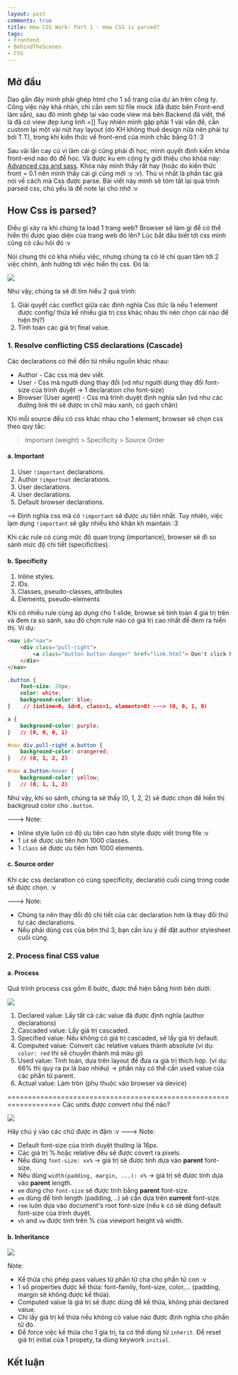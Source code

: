 ```yaml
---
layout: post
comments: true
title: How CSS Work: Part 1 - How CSS is parsed?
tags:
- Frontend
- BehindTheScenes
- CSS
---
```


## Mở đầu
Dạo gần đây mình phải ghép html cho 1 số trang của dự án trên công ty. Công việc này khá nhàn, chỉ cần xem từ file mock (đã được bên Front-end làm sẵn), sau đó mình ghép lại vào code view mà bên Backend đã viết, thế là đã có view đẹp lung linh =]] Tuy nhiên mình gặp phải 1 vài vấn đề, cần custom lại một vài nút hay layout (do KH không thuê design nữa nên phải tự bơi T.T), trong khi kiến thức về front-end của mình chắc bằng 0.1 :3 

Sau vài lần cay cú vì làm cái gì cũng phải đi học, mình quyết định kiếm khóa front-end nào đó để học. Và được ku em công ty giới thiệu cho khóa này: 
[Advanced css and sass](https://www.udemy.com/advanced-css-and-sass/). Khóa này mình thấy rất hay (hoặc do kiến thức front = 0.1 nên mình thấy cái gì cũng mới :v :v). Thú vị nhất là phần tác giả nói về cách mà Css được parse. Bài viết này mình sẽ tóm tắt lại quá trình parsed css, chủ yếu là để note lại cho nhớ :v

## How Css is parsed?
Điều gì xảy ra khi chúng ta load 1 trang web? Browser sẽ làm gì để có thể hiển thị được giao diện của trang web đó lên? Lúc bắt đầu biết tới css mình cũng có câu hỏi đó :v 

Nói chung thì có khá nhiều việc, nhưng chúng ta có lẽ chỉ quan tâm tới 2 việc chính, ảnh hưởng tới việc hiển thị css. Đó là:

![](https://imgur.com/ciy8mtY)

Như vậy, chúng ta sẽ đi tìm hiểu 2 quá trình: 
1. Giải quyết các conflict giữa các định nghĩa Css (tức là nếu 1 element được config/ thừa kế nhiều giá trị css khác nhau thì nên chọn cái nào để hiện thị?)
2. Tính toán các giá trị final value.


### 1. Resolve conflicting CSS declarations (Cascade)
Các declarations có thể đến từ nhiều nguồn khác nhau: 
* Author - Các css mà dev viết.
* User - Css mà người dùng thay đổi (vd như người dùng thay đổi font-size của trình duyệt -> 1 declaration cho font-size)
* Browser (User agent) - Css mà trình duyệt định nghĩa sẵn (vd như các đường link thì sẽ được in chữ màu xanh, có gạch chân)

Khi mỗi source đều có css khác nhau cho 1 element, browser sẽ chọn css theo quy tắc:

> Important (weight) > Specìficity > Source Order

#### a. Important
1. User `!important` declarations.
2. Author `!importnat` declarations.
3. User declarations.
4. User declarations.
5. Default browser declarations.

--> Định nghĩa css mà có `!important` sẽ được ưu tiên nhất. Tuy nhiên, việc lạm dụng `!important` sẽ gây nhiều khó khăn kh maintain :3

Khi các rule có cùng mức độ quan trọng (importance), browser sẽ đi so sánh mức độ chi tiết (specificities).

#### b. Specificity 

1. Inline styles.
2. IDs.
3. Classes, pseudo-classes, attributes
4. Elements, pseudo-elements

Khi có nhiều rule cùng áp dụng cho 1 slide, browse sẽ tính toán 4 giá trị trên và đem ra so sánh, sau đó chọn rule nào có giá trị cao nhất để đem ra hiển thị. Ví dụ:

```html
<nav id="nav">
	<div class="pull-right">
		<a class="button button-danger" href="link.html"> Don't click here! </a>
	</div>
</nav>
```

```css
.button {
	font-size: 20px;
	color: white;
	background-color: blue;
}    // (inline=0, id=0, class=1, elements=0) ---> (0, 0, 1, 0)

a {
	background-color: purple;
}	// (0, 0, 0, 1)

#nav div.pull-right a.button {
	background-color: orangered;
}	// (0, 1, 2, 2)

#nav a.button:hover {
	background-color: yellow;
}	// (0, 1, 1, 2)

```

Như vậy, khi so sánh, chúng ta sẽ thấy (0, 1, 2, 2) sẽ được chọn để hiển thị backgroud color cho `.button`.

---> Note:
* Inline style luôn có độ ưu tiên cao hơn style được viết trong file :v 
* 1 `id` sẽ được ưu tiên hơn 1000 classes.
* 1 `class` sẽ được ưu tiên hơn 1000 elements.
 

#### c. Source order

Khi các css declaration có cùng specificity, declaratió cuối cùng trong code sẽ được chọn. :v 

---> Note:
* Chúng ta nên thay đổi độ chi tiết của các declaration hơn là thay đổi thứ tự các declarations.
* Nếu phải dùng css của bên thứ 3, bạn cần lưu ý để đặt author stylesheet cuối cùng. 

### 2. Process final CSS value

#### a. Process 
Quá trình process css gồm 6 bước, được thể hiện bằng hình bên dưới: 

![](https://i.imgur.com/X4WNipJ.png)

1. Declared value: Lấy tất cả các value đã được định nghĩa (author declarations)
2. Cascaded value: Lấy giá trị cascaded.
3. Specified value: Nếu không có giá trị cascaded, sẽ lấy giá trị default. 
4. Computed value: Convert các relative values thành absolute (ví dụ: `color: red` thì sẽ chuyển thành mã màu gì)
5. Used value: Tính toán, dựa trên layout để đưa ra giá trị thích hợp. (ví dụ: 66% thì quy ra px là bao nhiêu) -> phần này có thể cần used value của các phần tử parent.
6. Actual value: Làm tròn (phụ thuộc vào browser và device)

===================================================================
Các units được convert như thế nào?

![](https://i.imgur.com/owaoak9.png)


Hãy chú ý vào các chữ được in đậm :v ---> Note:
* Default font-size của trình duyệt thường là 16px.
* Các giá trị % hoặc relative đều sẽ được covert ra pixels.
* Nếu dùng `font-size: xx%` -> giá trị sẽ được tính dựa vào **parent** font-size.
* Nếu dùng `width(padding, margin, ...): x%` -> giá trị sẽ được tính dựa vào **parent** length.
* `em` dùng cho `font-size` sẽ được tính bằng **parent** font-size.
* `em` dùng để tính length (padding, ..) sẽ cần dựa trên **current** font-size.
* `rem` luôn dựa vào document's root font-size (nếu k có sẽ dùng default font-size của trình duyệt.
* `vh` and `vw` được tính trên % của viewport height và width. 

#### b. Inheritance

![](https://i.imgur.com/a5OE10s.png)

Note: 
* Kế thừa cho phép pass values từ phần tử cha cho phần tử con :v
* 1 số properties được kế thừa: font-family, font-size, color,... (padding, margin sẽ không được kế thừa).
* Computed value là giá trị sẽ được dùng để kế thừa, không phải declared value.
* Chỉ lấy giá trị kế thừa nếu không có value nào được định nghĩa cho phần tử đó.
* Để force việc kế thừa cho 1 gía trị, ta có thể dùng từ `inherit`. Để reset giá trị initial của 1 propety, ta dùng keywork `initial`.


## Kết luận 
